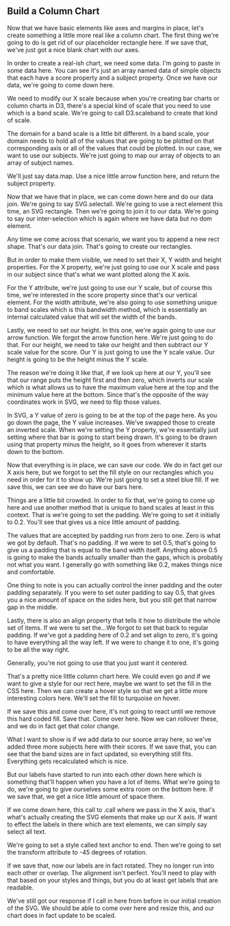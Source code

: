 ## Build a Column Chart

Now that we have basic elements like axes and margins in place, let's create something a little more real like a column chart. The first thing we're going to do is get rid of our placeholder rectangle here. If we save that, we've just got a nice blank chart with our axes.

In order to create a real-ish chart, we need some data. I'm going to paste in some data here. You can see it's just an array named data of simple objects that each have a score property and a subject property. Once we have our data, we're going to come down here.

We need to modify our X scale because when you're creating bar charts or column charts in D3, there's a special kind of scale that you need to use which is a band scale. We're going to call D3.scaleband to create that kind of scale.

The domain for a band scale is a little bit different. In a band scale, your domain needs to hold all of the values that are going to be plotted on that corresponding axis or all of the values that could be plotted. In our case, we want to use our subjects. We're just going to map our array of objects to an array of subject names.

We'll just say data.map. Use a nice little arrow function here, and return the subject property.

Now that we have that in place, we can come down here and do our data join. We're going to say SVG.selectall. We're going to use a rect element this time, an SVG rectangle. Then we're going to join it to our data. We're going to say our inter-selection which is again where we have data but no dom element.

Any time we come across that scenario, we want you to append a new rect shape. That's our data join. That's going to create our rectangles.

But in order to make them visible, we need to set their X, Y width and height properties. For the X property, we're just going to use our X scale and pass in our subject since that's what we want plotted along the X axis.

For the Y attribute, we're just going to use our Y scale, but of course this time, we're interested in the score property since that's our vertical element. For the width attribute, we're also going to use something unique to band scales which is this bandwidth method, which is essentially an internal calculated value that will set the width of the bands.

Lastly, we need to set our height. In this one, we're again going to use our arrow function. We forgot the arrow function here. We're just going to do that. For our height, we need to take our height and then subtract our Y scale value for the score. Our Y is just going to use the Y scale value. Our height is going to be the height minus the Y scale.

The reason we're doing it like that, if we look up here at our Y, you'll see that our range puts the height first and then zero, which inverts our scale which is what allows us to have the maximum value here at the top and the minimum value here at the bottom. Since that's the opposite of the way coordinates work in SVG, we need to flip those values.

In SVG, a Y value of zero is going to be at the top of the page here. As you go down the page, the Y value increases. We've swapped those to create an inverted scale. When we're setting the Y property, we're essentially just setting where that bar is going to start being drawn. It's going to be drawn using that property minus the height, so it goes from wherever it starts down to the bottom.

Now that everything is in place, we can save our code. We do in fact get our X axis here, but we forgot to set the fill style on our rectangles which you need in order for it to show up. We're just going to set a steel blue fill. If we save this, we can see we do have our bars here.

Things are a little bit crowded. In order to fix that, we're going to come up here and use another method that is unique to band scales at least in this context. That is we're going to set the padding. We're going to set it initially to 0.2. You'll see that gives us a nice little amount of padding.

The values that are accepted by padding run from zero to one. Zero is what we got by default. That's no padding. If we were to set 0.5, that's going to give us a padding that is equal to the band width itself. Anything above 0.5 is going to make the bands actually smaller than the gaps, which is probably not what you want. I generally go with something like 0.2, makes things nice and comfortable.

One thing to note is you can actually control the inner padding and the outer padding separately. If you were to set outer padding to say 0.5, that gives you a nice amount of space on the sides here, but you still get that narrow gap in the middle.

Lastly, there is also an align property that tells it how to distribute the whole set of items. If we were to set the...We forgot to set that back to regular padding. If we've got a padding here of 0.2 and set align to zero, it's going to have everything all the way left. If we were to change it to one, it's going to be all the way right.

Generally, you're not going to use that you just want it centered.

That's a pretty nice little column chart here. We could even go and if we want to give a style for our rect here, maybe we want to set the fill in the CSS here. Then we can create a hover style so that we get a little more interesting colors here. We'll set the fill to turquoise on hover.

If we save this and come over here, it's not going to react until we remove this hard coded fill. Save that. Come over here. Now we can rollover these, and we do in fact get that color change.

What I want to show is if we add data to our source array here, so we've added three more subjects here with their scores. If we save that, you can see that the band sizes are in fact updated, so everything still fits. Everything gets recalculated which is nice.

But our labels have started to run into each other down here which is something that'll happen when you have a lot of items. What we're going to do, we're going to give ourselves some extra room on the bottom here. If we save that, we get a nice little amount of space there.

If we come down here, this call to .call where we pass in the X axis, that's what's actually creating the SVG elements that make up our X axis. If want to effect the labels in there which are text elements, we can simply say select all text.

We're going to set a style called text anchor to end. Then we're going to set the transform attribute to -45 degrees of rotation.

If we save that, now our labels are in fact rotated. They no longer run into each other or overlap. The alignment isn't perfect. You'll need to play with that based on your styles and things, but you do at least get labels that are readable.

We've still got our response if I call in here from before in our initial creation of the SVG. We should be able to come over here and resize this, and our chart does in fact update to be scaled.

